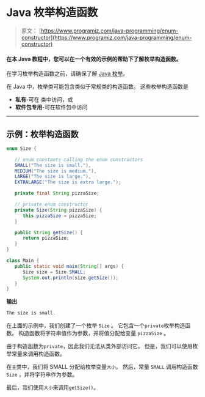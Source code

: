 # Java 枚举构造函数

> 原文： [https://www.programiz.com/java-programming/enum-constructor](https://www.programiz.com/java-programming/enum-constructor)

#### 在本 Java 教程中，您可以在一个有效的示例的帮助下了解枚举构造函数。

在学习枚举构造函数之前，请确保了解 [Java 枚举](/java-programming/enums)。

在 Java 中，枚举类可能包含类似于常规类的构造函数。 这些枚举构造函数是

*   **私有**-可在
    类中访问，或
*   **软件包专用**-可在软件包中访问

* * *

## 示例：枚举构造函数

```java
enum Size {

   // enum constants calling the enum constructors 
   SMALL("The size is small."),
   MEDIUM("The size is medium."),
   LARGE("The size is large."),
   EXTRALARGE("The size is extra large.");

   private final String pizzaSize;

   // private enum constructor
   private Size(String pizzaSize) {
      this.pizzaSize = pizzaSize;
   }

   public String getSize() {
      return pizzaSize;
   }
}

class Main {
   public static void main(String[] args) {
      Size size = Size.SMALL;
      System.out.println(size.getSize());
   }
} 
```

**输出**

```java
The size is small. 
```

在上面的示例中，我们创建了一个枚举 `Size` 。 它包含一个`private`枚举构造函数。 构造函数将字符串值作为参数，并将值分配给变量 `pizzaSize` 。

由于构造函数为`private`，因此我们无法从类外部访问它。 但是，我们可以使用枚举常量来调用构造函数。

在`主`类中，我们将 SMALL 分配给枚举变量`大小`。 然后，常量 `SMALL` 调用构造函数 `Size` ，并将字符串作为参数。

最后，我们使用`大小`来调用`getSize()`。